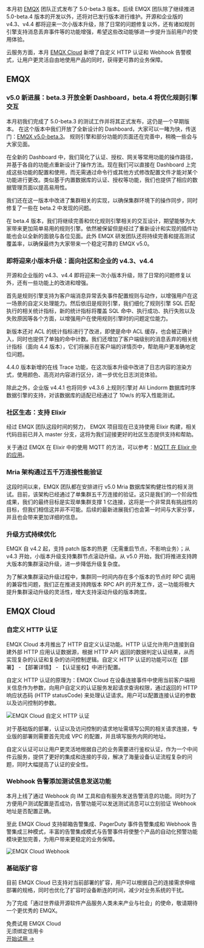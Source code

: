 本月初 [EMQX](https://www.emqx.io/zh) 团队正式发布了 5.0-beta.3 版本。后续 EMQX 团队除了继续推进 5.0-beta.4 版本的开发以外，还将对已发行版本进行维护。开源和企业版的 v4.3、v4.4 都将迎来一次小版本升级，除了日常的问题修复以外，还有诸如规则引擎支持消息丢弃事件等的功能增强，希望这些改动能够进一步提升当前用户的使用体验。

云服务方面，本月 [EMQX Cloud](https://www.emqx.com/zh/cloud) 新增了自定义 HTTP 认证和 Webhook 告警模式，让用户更灵活自由地使用产品的同时，获得更可靠的业务保障。

## EMQX

### v5.0 新进展：beta.3 开放全新 Dashboard，beta.4 将优化规则引擎交互

本月初我们完成了 5.0-beta.3 的测试工作并将其正式发布，这仍是一个早期版本。 在这个版本中我们开放了全新设计的 Dashboard，大家可以一睹为快，传送门：[EMQX v5.0-beta.3](https://github.com/emqx/emqx/releases/tag/v5.0-beta.3)。 规则引擎和部分功能的页面还在完善中，稍晚一些会与大家见面。

在全新的 Dashboard 中，我们简化了认证、授权、网关等常用功能的操作路径，并基于各自的功能点重新设计了操作方法。现在我们可以直接在 Dashboard 上完成这些功能的配置和使用，而无需通过命令行或其他方式修改配置文件才能对某个功能进行更改。类似基于内置数据库的认证、授权等功能，我们也提供了相应的数据管理页面以提高易用性。

我们还在这一版本中改进了集群相关的实现，以确保集群环境下的操作同步，同时修复了一些在 beta.2 中发现的问题。

在 beta.4 版本，我们将继续完善和优化规则引擎相关的交互设计，期望能够为大家带来更加简单易用的规则引擎。依然被保留但是经过了重新设计和实现的插件功能也会以全新的面貌与各位见面。此外 EMQX 研发团队还将持续完善和提高测试覆盖率，以确保最终为大家带来一个稳定可靠的 EMQX v5.0。

### 即将迎来小版本升级：面向社区和企业的 v4.3、v4.4

开源和企业版的 v4.3、v4.4 即将迎来一次小版本升级，除了日常的问题修复以外，还有一些功能上的改进和增强。

首先是规则引擎支持为客户端消息异常丢失事件配置规则与动作，以增强用户在这一场景的自定义处理能力。然后依旧是规则引擎，我们细化了规则引擎 SQL 匹配执行的相关统计指标，新的统计指标将覆盖 SQL 命中、执行成功、执行失败以及失败原因等各个方面，以增强用户在使用规则引擎时的问题定位能力。

新版本还对 ACL 的统计指标进行了改进，即使是命中 ACL 缓存，也会被正确计入，同时也提供了单独的命中计数。我们还增加了客户端级别的消息丢弃的相关统计指标（面向 4.4 版本），它们将展示在客户端的详情页中，帮助用户更准确地定位问题。

4.4.0 版本新增的在线 Trace 功能，在这次版本升级中改进了日志内容的渲染方式，使用颜色、高亮对内容进行区分，进一步优化日志浏览体验。

除此之外，企业版 v4.4.1 也将同步 v4.3.6 上规则引擎对 Ali Lindorm 数据库时序数据引擎的支持，对该数据库的适配已经通过了 10w/s 的写入性能测试。

### 社区生态：支持 Elixir

经过 EMQX 团队这段时间的努力， EMQX 项目现在已支持使用 Elixir 构建，相关代码目前已并入 master 分支，这将为我们迎接更好的社区生态提供支持和帮助。

关于通过 EMQX 在 Elixir 中的使用 MQTT 的方法，可以参考：[MQTT 在 Elixir 中的应用](https://www.emqx.com/zh/blog/mqtt-for-elixir)。

### Mria 架构通过五千万连接性能验证

这段时间以来，EMQX 团队都在安排进行 v5.0 Mria 数据库架构健壮性的相关测试。目前，该架构已经通过了单集群五千万连接的验证。这只是我们的一个阶段性成果，我们的最终目标是实现单集群支撑 1 亿连接，这将是一个非常具有挑战性的目标，但我们相信这并非不可能。后续的最新进展我们也会第一时间与大家分享，并且也会带来更加详细的信息。

### 升级方式持续优化

EMQX 自 v4.2 起，支持 patch 版本的热更（无需重启节点，不影响业务）；从 v4.3 开始，小版本升级支持集群节点滚动升级。从 v5.0 开始，我们将推进支持跨大版本的集群滚动升级，进一步降低升级复杂度。

为了解决集群滚动升级过程中，集群同一时间内存在多个版本的节点时 RPC 调用的兼容性问题，我们正在推进支持跨版本 RPC API 的开发工作，这一功能将极大提升集群滚动升级的灵活性，增大支持滚动升级的版本跨度。

## EMQX Cloud

### 自定义 HTTP 认证

EMQX Cloud 本月推出了 HTTP 自定义认证功能。HTTP 认证允许用户连接到自建外部 HTTP 应用认证数据源，根据 HTTP API 返回的数据判定认证结果，从而实现复杂的认证和复杂的访问控制逻辑。自定义 HTTP 认证的功能可以在【部署】 - 【部署详情】 - 【认证鉴权】中进行配置。

自定义 HTTP 认证的原理为：EMQX Cloud 在设备连接事件中使用当前客户端相关信息作为参数，向用户自定义的认证服务发起请求查询权限，通过返回的 HTTP 响应状态码 (HTTP statusCode) 来处理认证请求。用户可以配置连接认证的参数以及访问控制的参数。

![EMQX Cloud 自定义 HTTP 认证](https://assets.emqx.com/images/a66a7786d7aecc7d7eb08114680f94c8.png)

对于基础版的部署，认证以及访问控制的请求地址需填写公网的相关请求连接，专业版的部署则需要首先完成 VPC 的配置，并且填写服务内网的地址。

自定义认证可以让用户更灵活地根据自己的业务需要进行鉴权认证，作为一个中间件云服务，提供了更好的集成和连接的手段，解决了海量设备认证流程复杂的问题，同时大幅提高了认证的安全性。

### Webhook 告警添加测试信息发送功能

本月上线了通过 Webhook 向 IM 工具和自有服务发送告警消息的功能。同时为了方便用户测试配置是否成功，告警功能可以发送测试消息可以立刻验证 Webhook 地址是否配置正确。

至此 EMQX Cloud 支持邮箱告警集成、PagerDuty 事件告警集成和 Webhook 告警集成三种模式，丰富的告警集成模式与告警事件将使整个产品的自动化预警功能模块更加完善，为用户带来更稳定的业务保障。

![EMQX Cloud Webhook](https://assets.emqx.com/images/66765175c120f1a84d9efbc1c85350d0.png)

### 基础版扩容

目前 EMQX Cloud 已支持对当前部署的扩容，用户可以根据自己的连接需求伸缩部署的规格，同时也优化了扩容时设备断连的时间，减少对业务系统的干扰。

 
为了完成「通过世界级开源软件产品服务人类未来产业与社会」的使命，敬请期待一个更优秀的 EMQX。


<section class="promotion">
    <div>
        免费试用 EMQX Cloud
        <div class="is-size-14 is-text-normal has-text-weight-normal">无须绑定信用卡</div>
    </div>
    <a href="https://accounts-zh.emqx.com/signup?continue=https://cloud.emqx.com/console/deployments/0?oper=new" class="button is-gradient px-5">开始试用 →</a >
</section>
